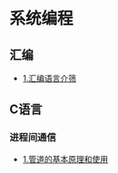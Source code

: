 # 系统编程


## 汇编
- [1.汇编语言介筛](./document/assembly/汇编语言基本介绍.md)

## C语言
### 进程间通信
- [1.管道的基本原理和使用](./document/c/interprocess-communication/管道的基本原理和使用.md)


